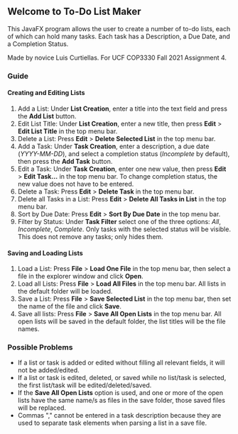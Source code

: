 ## Welcome to To-Do List Maker
This JavaFX program allows the user to create a number of to-do lists, each of which can hold many tasks. Each task has a Description, a Due Date, and a Completion Status.

Made by novice Luis Curtiellas. For UCF COP3330 Fall 2021 Assignment 4.
### Guide
#### Creating and Editing Lists
1. Add a List: Under **List Creation**, enter a title into the text field and press the **Add List** button.
2. Edit List Title: Under **List Creation**, enter a new title, then press **Edit** > **Edit List Title** in the top menu bar.
3. Delete a List: Press **Edit** > **Delete Selected List** in the top menu bar.
4. Add a Task: Under **Task Creation**, enter a description, a due date (_YYYY-MM-DD_), and select a completion status (_Incomplete_ by default), then press the **Add Task** button.
5. Edit a Task: Under **Task Creation**, enter one new value, then press **Edit** > **Edit Task...** in the top menu bar. To change completion status, the new value does not have to be entered.
6. Delete a Task: Press **Edit** > **Delete Task** in the top menu bar.
7. Delete all Tasks in a List: Press **Edit** > **Delete All Tasks in List** in the top menu bar.
8. Sort by Due Date: Press **Edit** > **Sort By Due Date** in the top menu bar.
9. Filter by Status: Under **Task Filter** select one of the three options: _All_, _Incomplete_, _Complete_. Only tasks with the selected status will be visible. This does not remove any tasks; only hides them.

#### Saving and Loading Lists
1. Load a List: Press **File** > **Load One File** in the top menu bar, then select a file in the explorer window and click **Open**.
2. Load all Lists: Press **File** > **Load All Files** in the top menu bar. All lists in the default folder will be loaded.
3. Save a List: Press **File** > **Save Selected List** in the top menu bar, then set the name of the file and click **Save**.
4. Save all lists: Press **File** > **Save All Open Lists** in the top menu bar. All open lists will be saved in the default folder, the list titles will be the file names.

### Possible Problems
* If a list or task is added or edited without filling all relevant fields, it will not be added/edited.
* If a list or task is edited, deleted, or saved while no list/task is selected, the first list/task will be edited/deleted/saved.
* If the **Save All Open Lists** option is used, and one or more of the open lists have the same name/s as files in the save folder, those saved files will be replaced.
* Commas "," cannot be entered in a task description because they are used to separate task elements when parsing a list in a save file.
